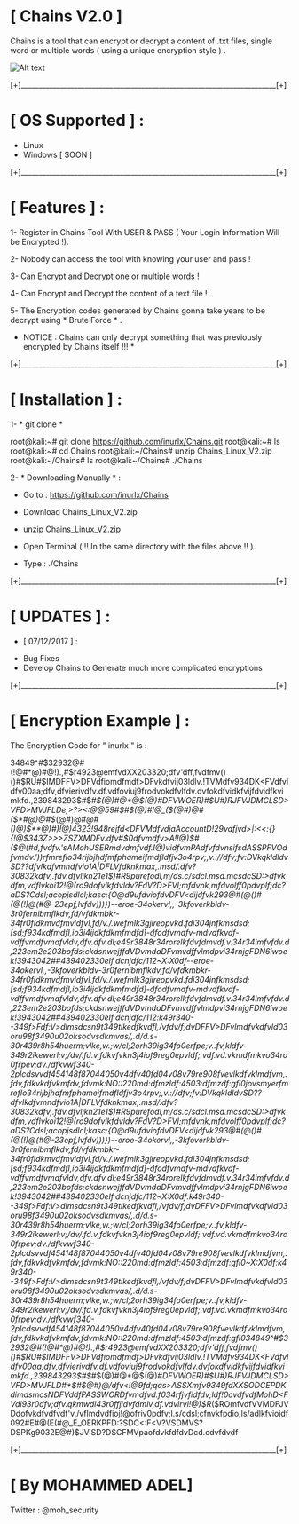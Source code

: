 
# [ Chains V2.0 ] 

Chains is a tool that can encrypt or decrypt a content of .txt files, single word or multiple words ( using a unique encryption style ) . 

![Alt text](https://image.ibb.co/kDSYVG/Banner.png "Chains ScreenShoot")


[+]________________________________________________________________________[+]


# [ OS Supported ] :

- Linux
- Windows [ SOON ] 

[+]________________________________________________________________________[+]


# [ Features ] : 

1- Register in Chains Tool With USER & PASS ( Your Login Information Will be Encrypted !).

2- Nobody can access the tool with knowing your user and pass !

3- Can Encrypt and Decrypt one or multiple words !

4- Can Encrypt and Decrypt the content of a text file !

5- The Encryption codes generated by Chains gonna take years to be decrypt using * Brute Force * .

* NOTICE : Chains can only decrypt something that was previously encrypted by Chains itself !!! * 

[+]________________________________________________________________________[+]


# [ Installation ] : 

1- * git clone * 

root@kali:~# git clone https://github.com/inurlx/Chains.git
root@kali:~# ls 
root@kali:~# cd Chains 
root@kali:~/Chains# unzip Chains_Linux_V2.zip 
root@kali:~/Chains# ls
root@kali:~/Chains# ./Chains

2- * Downloading Manually * : 

- Go to : https://github.com/inurlx/Chains 

- Download Chains_Linux_V2.zip

- unzip Chains_Linux_V2.zip

- Open Terminal ( !! In the same directory with the files above !! ).

- Type : ./Chains

[+]________________________________________________________________________[+]


# [ UPDATES ] :

- [ 07/12/2017 ] : 
* Bug Fixes 
* Develop Chains to Generate much more complicated encryptions 

[+]________________________________________________________________________[+]

# [ Encryption Example ] : 

The Encryption Code for " inurlx " is : 

34849^#$32932@#(!@#*@)#@!).,#$r4923@emfvdXX203320;dfv'dff,fvdfmv()()#$RU#$IMDFFV>DFVdfiomdfmdf>DFvkdfvij03ldlv.!TVMdfv934DK<FVdfvldfv00aa;dfv,dfvierivdfv.df.vdfoviuj9frodvokdfvlfdv.dvfokdfvidkfvijfdvidfkvimkfd.,239843293$#$*#$(@)#@*@$(@)#*DFV<D>WOER)#$U#)RJFVJDMCLSD>VFD>MVJFLDe,>?><:@@59#$*#$(@)#!@_($(@#)@#($*#@)@#$*(@#)@#*@#()@)$**@)#)!@)4323!948rejfd<DFVMdfvdjaAccountD<VFDfv920jdfvEmaildv>!29vdfjvd>|:<<:{}{!@$343Z>>>ZSZXMDFv.dfv#$0dfvmdfv>A!!@)$#($@(#d,fvdfv.'sAMohUSERmdvdmfvdf.!@)vidfvmPAdfvfdvnsifsdASSPFVOdfvmdv.'))rfmreflo34rijbjhdfmfphameifmdfldfjv3o4rpv;,v.://dfv;fv:DVkqkldldvSD??dfvlkdfvmndfvio1A|DFLVfdknkmax,.msd/.dfv?30832kdfv,.fdv.dfvljkn21e1$)#R9purefodl,m/ds.c/sdcl.msd.mcsdcSD:>dfvkdfm,vdflvkoi12!@(ro9dofvlkfdvldv?FdV?D>FVl;mfdvnk,mfdvolff0pdvplf;dc?aDS?Cdsl;acopjsdlcl;kasc:{O@d9ufdviofdvDFV<dijdfvk293@#(@()#(@(!)@(#@-23epf,lvfdv)))})--eroe-34okervl,,-3kfoverkbldv-3r0fernibmflkdv,fd/vfdkmbkr-34fr0fidkmvdfmvldfvl,fd/v./.wefmlk3gjireopvkd.fdi304jnfkmsdsd;[sd;f934kdfmdfl,io3i4ijdkfdkmfmdfd]-dfodfvmdfv-mdvdfkvdf-vdffvmdfvmdfvldv,dfv.dfv.dl;e49r3848r34rorelkfdvfdmvdf.v.34r34imfvfdv.d,223em2e203bofds;ckdsnwejffdVDvmdaDFvmvdffvlmdpvi34rnjgFDN6iwoek!3943042##439402330elf.dcnjdfc/112~X:X0df--eroe-34okervl,,-3kfoverkbldv-3r0fernibmflkdv,fd/vfdkmbkr-34fr0fidkmvdfmvldfvl,fd/v./.wefmlk3gjireopvkd.fdi304jnfkmsdsd;[sd;f934kdfmdfl,io3i4ijdkfdkmfmdfd]-dfodfvmdfv-mdvdfkvdf-vdffvmdfvmdfvldv,dfv.dfv.dl;e49r3848r34rorelkfdvfdmvdf.v.34r34imfvfdv.d,223em2e203bofds;ckdsnwejffdVDvmdaDFvmvdffvlmdpvi34rnjgFDN6iwoek!3943042##439402330elf.dcnjdfc/112:k49r340--349f>Fdf:V>dlmsdcsn9t349tikedfkvdfl,/vfdv/f;dvDFFV>DFvlmdfvkdfvld03oru98f3490u02oksodvsdkmvas/,.d/d.s-30r439r8h54huerm;vlke,w.;w/cl;2orh39ig34fo0erfpe;v..fv,kldfv-349r2ikewerl;v;/dv/.fd.v,fdkvfvkn3j4iof9reg0epvldf;.vdf.vd.vkmdfmkvo34ro0frpev;dv./dfkvwf340-2plcdsvvdf454148f87044050v4dfv40fd04v08v79re908fvevlkdfvklmdfvm,.fdv,fdkvkdfvkmfdv,fdvmk:NO::220md:dfmzldf:4503:dfmzdf:gfi0jovsmyerfmreflo34rijbjhdfmfphameifmdfldfjv3o4rpv;,v.://dfv;fv:DVkqkldldvSD??dfvlkdfvmndfvio1A|DFLVfdknkmax,.msd/.dfv?30832kdfv,.fdv.dfvljkn21e1$)#R9purefodl,m/ds.c/sdcl.msd.mcsdcSD:>dfvkdfm,vdflvkoi12!@(ro9dofvlkfdvldv?FdV?D>FVl;mfdvnk,mfdvolff0pdvplf;dc?aDS?Cdsl;acopjsdlcl;kasc:{O@d9ufdviofdvDFV<dijdfvk293@#(@()#(@(!)@(#@-23epf,lvfdv)))})--eroe-34okervl,,-3kfoverkbldv-3r0fernibmflkdv,fd/vfdkmbkr-34fr0fidkmvdfmvldfvl,fd/v./.wefmlk3gjireopvkd.fdi304jnfkmsdsd;[sd;f934kdfmdfl,io3i4ijdkfdkmfmdfd]-dfodfvmdfv-mdvdfkvdf-vdffvmdfvmdfvldv,dfv.dfv.dl;e49r3848r34rorelkfdvfdmvdf.v.34r34imfvfdv.d,223em2e203bofds;ckdsnwejffdVDvmdaDFvmvdffvlmdpvi34rnjgFDN6iwoek!3943042##439402330elf.dcnjdfc/112~X:X0df:k49r340--349f>Fdf:V>dlmsdcsn9t349tikedfkvdfl,/vfdv/f;dvDFFV>DFvlmdfvkdfvld03oru98f3490u02oksodvsdkmvas/,.d/d.s-30r439r8h54huerm;vlke,w.;w/cl;2orh39ig34fo0erfpe;v..fv,kldfv-349r2ikewerl;v;/dv/.fd.v,fdkvfvkn3j4iof9reg0epvldf;.vdf.vd.vkmdfmkvo34ro0frpev;dv./dfkvwf340-2plcdsvvdf454148f87044050v4dfv40fd04v08v79re908fvevlkdfvklmdfvm,.fdv,fdkvkdfvkmfdv,fdvmk:NO::220md:dfmzldf:4503:dfmzdf:gfi0~X:X0df:k49r340--349f>Fdf:V>dlmsdcsn9t349tikedfkvdfl,/vfdv/f;dvDFFV>DFvlmdfvkdfvld03oru98f3490u02oksodvsdkmvas/,.d/d.s-30r439r8h54huerm;vlke,w.;w/cl;2orh39ig34fo0erfpe;v..fv,kldfv-349r2ikewerl;v;/dv/.fd.v,fdkvfvkn3j4iof9reg0epvldf;.vdf.vd.vkmdfmkvo34ro0frpev;dv./dfkvwf340-2plcdsvvdf454148f87044050v4dfv40fd04v08v79re908fvevlkdfvklmdfvm,.fdv,fdkvkdfvkmfdv,fdvmk:NO::220md:dfmzldf:4503:dfmzdf:gfi034849^#$32932@#(!@#*@)#@!).,#$r4923@emfvdXX203320;dfv'dff,fvdfmv()()#$RU#$IMDFFV>DFVdfiomdfmdf>DFvkdfvij03ldlv.!TVMdfv934DK<FVdfvldfv00aa;dfv,dfvierivdfv.df.vdfoviuj9frodvokdfvlfdv.dvfokdfvidkfvijfdvidfkvimkfd.,239843293$#$*#$(@)#@*@$(@)#*DFV<D>WOER)#$U#)RJFVJDMCLSD>VFD>MVJFLD#*$#$@#)@/dfv<!@9fd;qas>ASSXmfv9349fdXXSODCEPDKdimdsmcsNDFVddfPASSWORDfvmdfvd.f034rfjvfidfdv;ldf!0ovdfvdfMohD<FVdi93r0dfv;dfv.qkmwdi43r0ffjidvfdmlv,df.vdvlrvl!@)$R*($ROmfvdfVVMDFJVDdofvkdfvdfvdf'v./vflmdvdfioj!@ofriv0pdfv;l.s/cdsl;cfnvkfpdio;ls/adlkfviojdf092#E#@(E(#@_E_OERKPFD:?SDC<:F<V?VSDMVS?DSPKg9032E@#)$JV:SD?DSCFMVpaofdvkfdfdvDcd.cdvfdvdf

[+]________________________________________________________________________[+]


 
# [ By MOHAMMED ADEL]  

Twitter : @moh_security
